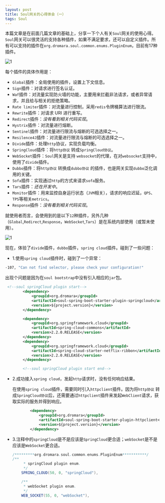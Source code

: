 ```yaml
---
layout: post
title: Soul网关的心得体会（一）
tags: Soul
---
```


本篇文章是在前面几篇文章的基础上，分享一下个人有关`Soul`网关的使用心得。`Soul`网关可以很灵活的支持各种插件，如果不满足要求，还可以自定义插件。所有可以支持的插件在`org.dromara.soul.common.enums.PluginEnum`，目前有17种插件。

![1](https://midnight2104.github.io/img/2021-1-17/1.png)

每个插件的具体作用是：

- `Global`插件：全局使用的插件，设置上下文信息。
- `Sign`插件：对请求进行签名认证。
- `Waf`插件：对流量实现防火墙的功能，主要用来拦截非法请求，或者异常请求，并且给与相关的拒绝策略。
- `Rate limiter`插件：对流量进行控制，采用`redis`令牌桶算法进行限流。
- `Rewrite`插件：对请求 URI 进行重写。
- `Redirect`插件：*没有看到相关代码实现*。
- `Hystrix`插件：对流量进行熔断。
- `Sentinel`插件：对流量进行限流与熔断的可选选择之一。
- `Resilence4J`插件：对流量进行限流与熔断的可选选择之一。
- `Divide`插件：处理`http`协议，实现负载均衡。
- `SpringCloud`插件：将`http协议` 转成`SpringCloud协议`。
- `WebSocket`插件：`Soul`网关是支持 `websocket`的代理，在对`websocket`支持中，使用了`divide`插件。
- `Dubbo`插件：将`http协议` 转换成`dubbo协议` 的插件，也是网关实现`dubbo`泛化调用的关键。
- `Sofa`插件：实现通过`http`的方式来请求`sofa`服务。
- `Tars`插件：*还在开发中*。
- `Monitor`插件：用来监控自身运行状态（`JVM`相关），请求的响应迟延，`QPS`、`TPS`等相关`metrics`。
- `Response`插件：*没有看到相关代码实现*。

就使用者而言，会使用到的是以下`12`种插件，另外几种（`Global`,`Redirect`,`Response`，`WebSocket`,`Tars`）是在系统内部使用（或暂未使用）。

![1](https://midnight2104.github.io/img/2021-1-17/2.png)

现在，体验了`divide`插件，`dubbo`插件，`spring cloud`插件。碰到了一些问题：

- 1.使用`spring cloud`插件时，碰到了一个异常：

```sh
-107, "Can not find selector, please check your configuration!"
```

​		出现个问题是因为在`soul bootstrap`中没有引入相应的`jar`包。

```xml
 <!--soul springCloud plugin start-->
        <dependency>
            <groupId>org.dromara</groupId>
            <artifactId>soul-spring-boot-starter-plugin-springcloud</artifactId>
            <version>${project.version}</version>
        </dependency>

        <dependency>
            <groupId>org.springframework.cloud</groupId>
            <artifactId>spring-cloud-commons</artifactId>
            <version>2.2.0.RELEASE</version>
        </dependency>
        <dependency>
            <groupId>org.springframework.cloud</groupId>
            <artifactId>spring-cloud-starter-netflix-ribbon</artifactId>
            <version>2.2.0.RELEASE</version>
        </dependency>

        <!--soul springCloud plugin start end-->
```

- 2.成功接入`spring cloud`，发起`http`请求时，没有任何响应结果。

  在使用`spring cloud`插件，需要同时引入`httpclient`插件。因为将`http协议` 转成`SpringCloud协议`后，还需要通过`httpclient`插件来发起`WebClient`请求，获取实际的服务并得到响应。

  ```xml
          <dependency>
              <groupId>org.dromara</groupId>
              <artifactId>soul-spring-boot-starter-plugin-httpclient</artifactId>
              <version>${project.version}</version>
          </dependency>
  ```

- 3.注释中的`springCloud`是不是应该是`SpringCloud`更合适；`webSocket`是不是应该是`WebSocket`更合适。

  ```java
  /*********org.dromara.soul.common.enums.PluginEnum***********/   
  /**
       * springCloud plugin enum.
       */
      SPRING_CLOUD(50, 0, "springCloud"),
  
      /**
       * webSocket plugin enum.
       */
      WEB_SOCKET(55, 0, "webSocket"),
  ```

  
